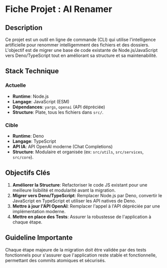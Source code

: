 # Fiche Projet : AI Renamer

## Description

Ce projet est un outil en ligne de commande (CLI) qui utilise l'intelligence artificielle pour renommer intelligemment des fichiers et des dossiers. L'objectif est de migrer une base de code existante de Node.js/JavaScript vers Deno/TypeScript tout en améliorant sa structure et sa maintenabilité.

## Stack Technique

### Actuelle
- **Runtime**: Node.js
- **Langage**: JavaScript (ESM)
- **Dépendances**: `yargs`, `openai` (API dépréciée)
- **Structure**: Plate, tous les fichiers dans `src/`.

### Cible
- **Runtime**: Deno
- **Langage**: TypeScript
- **API IA**: API OpenAI moderne (Chat Completions)
- **Structure**: Modulaire et organisée (ex: `src/utils`, `src/services`, `src/core`).

## Objectifs Clés

1.  **Améliorer la Structure**: Refactoriser le code JS existant pour une meilleure lisibilité et modularité avant la migration.
2.  **Migrer vers Deno/TypeScript**: Remplacer Node.js par Deno, convertir le JavaScript en TypeScript et utiliser les API natives de Deno.
3.  **Mettre à jour l'API OpenAI**: Remplacer l'appel à l'API dépréciée par une implémentation moderne.
4.  **Mettre en place des Tests**: Assurer la robustesse de l'application à chaque étape.

## Guideline Importante

Chaque étape majeure de la migration doit être validée par des tests fonctionnels pour s'assurer que l'application reste stable et fonctionnelle, permettant des commits atomiques et sécurisés.
